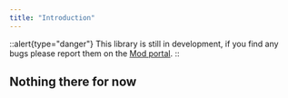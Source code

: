 ```yaml
---
title: "Introduction"
---
```


::alert{type="danger"}
This library is still in development, if you find any bugs please report them on the [Mod portal](https://mods.factorio.com/mod/yafla/discussion).
::

## Nothing there for now